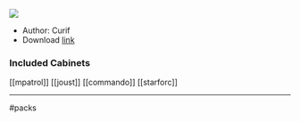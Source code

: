 
![](https://img.itch.zone/aW1hZ2UvMTg1ODAzNC8xMTMwNDE4NS5wbmc=/347x500/Qh06Zd.png)

- Author: Curif
- Download [link](https://curifab.itch.io/age-of-joy-cabinet-pack-4)

### Included Cabinets

[[mpatrol]] [[joust]] [[commando]] [[starforc]]

---
#packs




